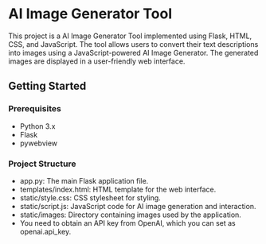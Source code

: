 # AI Image Generator Tool

This project is a AI Image Generator Tool implemented using Flask, HTML, CSS, and JavaScript. The tool allows users to convert their text descriptions into images using a JavaScript-powered AI Image Generator. The generated images are displayed in a user-friendly web interface.

## Getting Started

### Prerequisites

- Python 3.x
- Flask
- pywebview

### Project Structure
- app.py: The main Flask application file.
- templates/index.html: HTML template for the web interface.
- static/style.css: CSS stylesheet for styling.
- static/script.js: JavaScript code for AI image generation and interaction.
- static/images: Directory containing images used by the application.
- You need to obtain an API key from OpenAI, which you can set as openai.api_key. 